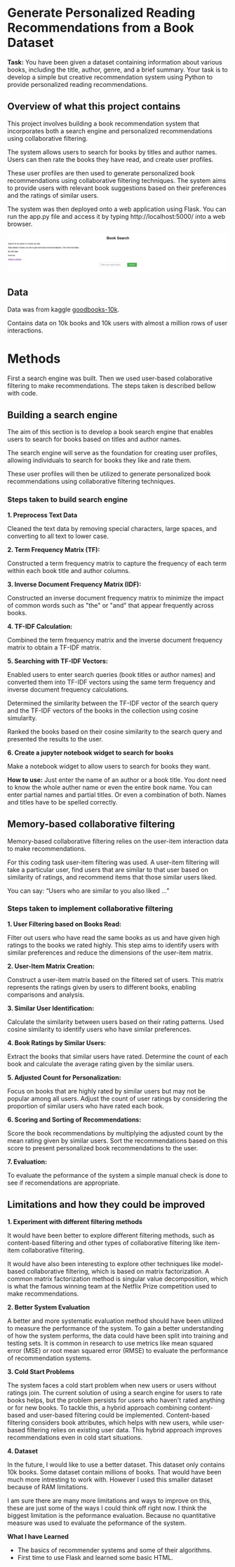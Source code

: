 # Generate Personalized Reading Recommendations from a Book Dataset

**Task:** You have been given a dataset containing information about various books,
including the title, author, genre, and a brief summary. Your task is to develop a simple
but creative recommendation system using Python to provide personalized reading
recommendations.

## Overview of what this project contains

This project involves building a book recommendation system that incorporates both a search engine and personalized recommendations using collaborative filtering. 

The system allows users to search for books by titles and author names. Users can then rate the books they have read, and create user profiles. 

These user profiles are then used to generate personalized book recommendations using collaborative filtering techniques. The system aims to provide users with relevant book suggestions based on their preferences and the ratings of similar users. 

The system was then deployed onto a web application using Flask. You can run the app.py file and access it by typing http://localhost:5000/ into a web browser.

![image](\screenshots\1home.png)


## Data
Data was from kaggle [goodbooks-10k](https://www.kaggle.com/datasets/zygmunt/goodbooks-10k?select=books.csv).

Contains data on 10k books and 10k users with almost a million rows of user interactions.

# Methods

First a search engine was built. Then we used user-based colaborative filtering to make recommendations. The steps taken is described bellow with code.

## Building a search engine

The aim of this section is to develop a book search engine that enables users to search for books based on titles and author names. 

The search engine will serve as the foundation for creating user profiles, allowing individuals to search for books they like and rate them. 

These user profiles will then be utilized to generate personalized book recommendations using collaborative filtering techniques.

### Steps taken to build search engine

**1. Preprocess Text Data**

Cleaned the text data by removing special characters, large spaces, and converting to all text to lower case.  

**2. Term Frequency Matrix (TF):**

Constructed a term frequency matrix to capture the frequency of each term within each book title and author columns.
    
    
**3. Inverse Document Frequency Matrix (IDF):**

Constructed an inverse document frequency matrix to minimize the impact of common words such as "the" or "and" that appear frequently across books.

**4. TF-IDF Calculation:**

Combined the term frequency matrix and the inverse document frequency matrix to obtain a TF-IDF matrix.

**5. Searching with TF-IDF Vectors:**

Enabled users to enter search queries (book titles or author names) and converted them into TF-IDF vectors using the same term frequency and inverse document frequency calculations.

Determined the similarity between the TF-IDF vector of the search query and the TF-IDF vectors of the books in the collection using cosine simularity.

Ranked the books based on their cosine similarity to the search query and presented the results to the user.

**6. Create a jupyter notebook widget to search for books**

Make a notebook widget to allow users to search for books they want.

**How to use:**
Just enter the name of an author or a book title. You dont need to know the whole auther name or even the entire book name. You can enter partial names and partial titles. Or even a combination of both. Names and titles have to be spelled correctly.

## Memory-based collaborative filtering 


Memory-based collaborative filtering relies on the user-item interaction data to make recommendations. 

For this coding task user-item filtering was used. A user-item filtering will take a particular user, find users that are similar to that user based on similarity of ratings, and recommend items that those similar users liked.

You can say: “Users who are similar to you also liked …”

### Steps taken to implement collaborative filtering

**1. User Filtering based on Books Read:**

Filter out users who have read the same books as us and have given high ratings to the books we rated highly. This step aims to identify users with similar preferences and reduce the dimensions of the user-item matrix.

**2. User-Item Matrix Creation:**

Construct a user-item matrix based on the filtered set of users. This matrix represents the ratings given by users to different books, enabling comparisons and analysis.

**3. Similar User Identification:**

Calculate the similarity between users based on their rating patterns. Used cosine similarity to identify users who have similar preferences.

**4. Book Ratings by Similar Users:**

Extract the books that similar users have rated. Determine the count of each book and calculate the average rating given by the similar users.

**5. Adjusted Count for Personalization:**

Focus on books that are highly rated by similar users but may not be popular among all users. Adjust the count of user ratings by considering the proportion of similar users who have rated each book.

**6. Scoring and Sorting of Recommendations:**

Score the book recommendations by multiplying the adjusted count by the mean rating given by similar users. Sort the recommendations based on this score to present personalized book recommendations to the user.

**7. Evaluation:**

To evaluate the peformance of the system a simple manual check is done to see if recomendations are appropriate.

## Limitations and how they could be improved

**1. Experiment with different filtering methods**

It would have been better to explore different filtering methods, such as content-based filtering and other types of collaborative filtering like item-item collaborative filtering.

It would have also been interesting to explore other techniques like model-based collaborative filtering, which is based on matrix factorization. A common matrix factorization method is singular value decomposition, which is what the famous winning team at the Netflix Prize competition used to make recommendations.

**2. Better System Evaluation**

A better and more systematic evaluation method should have been utilized to measure the performance of the system. To gain a better understanding of how the system performs, the data could have been split into training and testing sets. It is common in research to use metrics like mean squared error (MSE) or root mean squared error (RMSE) to evaluate the performance of recommendation systems.

**3. Cold Start Problems**

The system faces a cold start problem when new users or users without ratings join. The current solution of using a search engine for users to rate books helps, but the problem persists for users who haven't rated anything or for new books. To tackle this, a hybrid approach combining content-based and user-based filtering could be implemented. Content-based filtering considers book attributes, which helps with new users, while user-based filtering relies on existing user data. This hybrid approach improves recommendations even in cold start situations.

**4. Dataset**

In the future, I would like to use a better dataset. This dataset only contains 10k books. Some dataset contain millions of books. That would have been much more intresting to work with. However I used this smaller dataset because of RAM limitations. 


I am sure there are many more limitations and ways to improve on this, these are just some of the ways I could think off right now. I think the biggest limitation is the peformance evaluation. Because no quantitative measure was used to evaluate the peformance of the system.

**What I have Learned**
- The basics of recommender systems and some of their algorithms.
- First time to use Flask and learned some basic HTML.


